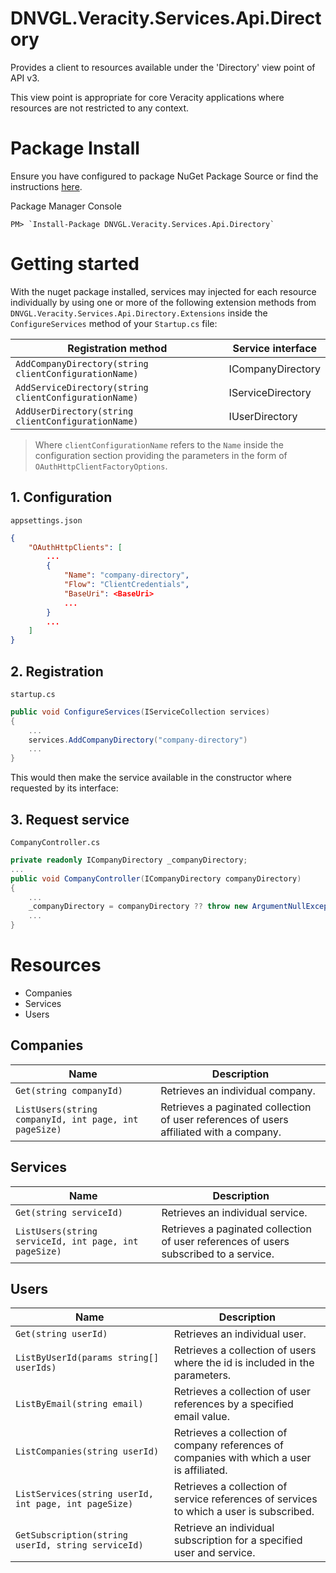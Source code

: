 # DNVGL.Veracity.Services.Api.Directory
Provides a client to resources available under the 'Directory' view point of API v3.

This view point is appropriate for core Veracity applications where resources are not restricted to any context.

# Package Install

Ensure you have configured to package NuGet Package Source or find the instructions [here](/articles/PackageInstall.md).

Package Manager Console
```
PM> `Install-Package DNVGL.Veracity.Services.Api.Directory`
```

# Getting started

With the nuget package installed, services may injected for each resource individually by using one or more of the following extension methods from `DNVGL.Veracity.Services.Api.Directory.Extensions` inside the `ConfigureServices` method of your `Startup.cs` file:

| Registration method | Service interface |
|--|--|
| `AddCompanyDirectory(string clientConfigurationName)` | ICompanyDirectory |
| `AddServiceDirectory(string clientConfigurationName)` | IServiceDirectory |
| `AddUserDirectory(string clientConfigurationName)` | IUserDirectory |

> Where `clientConfigurationName` refers to the `Name` inside the configuration section providing the parameters in the form of `OAuthHttpClientFactoryOptions`.

## 1. Configuration
`appsettings.json`
```json
{
	"OAuthHttpClients": [
		...
		{
			"Name": "company-directory",
			"Flow": "ClientCredentials",
			"BaseUri": <BaseUri>
			...
		}
		...
	]
}
```

## 2. Registration
`startup.cs`
```cs
public void ConfigureServices(IServiceCollection services)
{
	...
	services.AddCompanyDirectory("company-directory")
	...
}
```

This would then make the service available in the constructor where requested by its interface:

## 3. Request service
`CompanyController.cs`
```cs
private readonly ICompanyDirectory _companyDirectory;
...
public void CompanyController(ICompanyDirectory companyDirectory)
{
	...
	_companyDirectory = companyDirectory ?? throw new ArgumentNullException(nameof(companyDirectory));
	...
}
```

# Resources
- Companies
- Services
- Users

## Companies
| Name | Description |
|--|--|
| `Get(string companyId)` | Retrieves an individual company. |
| `ListUsers(string companyId, int page, int pageSize)` | Retrieves a paginated collection of user references of users affiliated with a company. |

## Services
| Name | Description |
|--|--|
| `Get(string serviceId)` | Retrieves an individual service. |
| `ListUsers(string serviceId, int page, int pageSize)` | Retrieves a paginated collection of user references of users subscribed to a service. |

## Users
| Name | Description |
|--|--|
| `Get(string userId)` | Retrieves an individual user. |
| `ListByUserId(params string[] userIds)` | Retrieves a collection of users where the id is included in the parameters. |
| `ListByEmail(string email)` | Retrieves a collection of user references by a specified email value. |
| `ListCompanies(string userId)` | Retrieves a collection of company references of companies with which a user is affiliated. |
| `ListServices(string userId, int page, int pageSize)` | Retrieves a collection of service references of services to which a user is subscribed. |
| `GetSubscription(string userId, string serviceId)` | Retrieve an individual subscription for a specified user and service. |